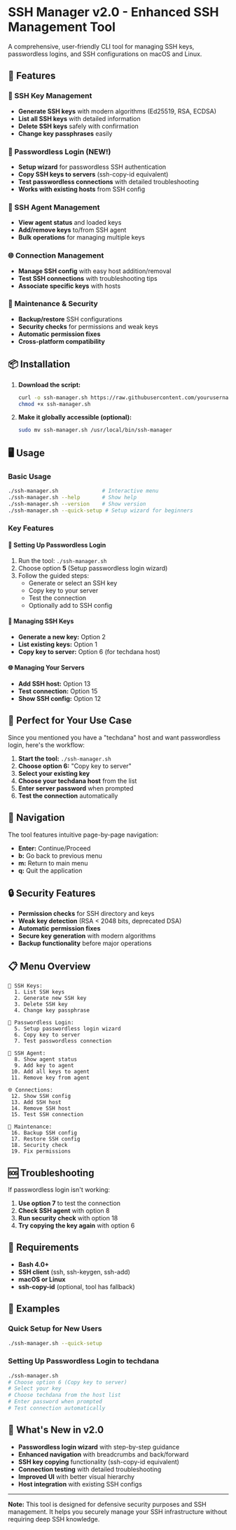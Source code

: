 # SSH Manager v2.0 - Enhanced SSH Management Tool

A comprehensive, user-friendly CLI tool for managing SSH keys, passwordless logins, and SSH configurations on macOS and Linux.

## 🚀 Features

### 🔑 SSH Key Management
- **Generate SSH keys** with modern algorithms (Ed25519, RSA, ECDSA)
- **List all SSH keys** with detailed information
- **Delete SSH keys** safely with confirmation
- **Change key passphrases** easily

### 🔐 Passwordless Login (NEW!)
- **Setup wizard** for passwordless SSH authentication
- **Copy SSH keys to servers** (ssh-copy-id equivalent)
- **Test passwordless connections** with detailed troubleshooting
- **Works with existing hosts** from SSH config

### 🤖 SSH Agent Management
- **View agent status** and loaded keys
- **Add/remove keys** to/from SSH agent
- **Bulk operations** for managing multiple keys

### 🌐 Connection Management
- **Manage SSH config** with easy host addition/removal
- **Test SSH connections** with troubleshooting tips
- **Associate specific keys** with hosts

### 🔧 Maintenance & Security
- **Backup/restore** SSH configurations
- **Security checks** for permissions and weak keys
- **Automatic permission fixes**
- **Cross-platform compatibility**

## 📦 Installation

1. **Download the script:**
   ```bash
   curl -o ssh-manager.sh https://raw.githubusercontent.com/yourusername/ssh-manager/main/ssh-manager.sh
   chmod +x ssh-manager.sh
   ```

2. **Make it globally accessible (optional):**
   ```bash
   sudo mv ssh-manager.sh /usr/local/bin/ssh-manager
   ```

## 🖥️ Usage

### Basic Usage
```bash
./ssh-manager.sh              # Interactive menu
./ssh-manager.sh --help       # Show help
./ssh-manager.sh --version    # Show version
./ssh-manager.sh --quick-setup # Setup wizard for beginners
```

### Key Features

#### 🔐 Setting Up Passwordless Login
1. Run the tool: `./ssh-manager.sh`
2. Choose option **5** (Setup passwordless login wizard)
3. Follow the guided steps:
   - Generate or select an SSH key
   - Copy key to your server
   - Test the connection
   - Optionally add to SSH config

#### 🔑 Managing SSH Keys
- **Generate a new key:** Option 2
- **List existing keys:** Option 1
- **Copy key to server:** Option 6 (for techdana host)

#### 🌐 Managing Your Servers
- **Add SSH host:** Option 13
- **Test connection:** Option 15
- **Show SSH config:** Option 12

## 🎯 Perfect for Your Use Case

Since you mentioned you have a "techdana" host and want passwordless login, here's the workflow:

1. **Start the tool:** `./ssh-manager.sh`
2. **Choose option 6:** "Copy key to server"
3. **Select your existing key**
4. **Choose your techdana host** from the list
5. **Enter server password** when prompted
6. **Test the connection** automatically

## 🧭 Navigation

The tool features intuitive page-by-page navigation:
- **Enter:** Continue/Proceed
- **b:** Go back to previous menu
- **m:** Return to main menu
- **q:** Quit the application

## 🔒 Security Features

- **Permission checks** for SSH directory and keys
- **Weak key detection** (RSA < 2048 bits, deprecated DSA)
- **Automatic permission fixes**
- **Secure key generation** with modern algorithms
- **Backup functionality** before major operations

## 📋 Menu Overview

```
🔑 SSH Keys:
  1. List SSH keys
  2. Generate new SSH key
  3. Delete SSH key
  4. Change key passphrase

🔐 Passwordless Login:
  5. Setup passwordless login wizard
  6. Copy key to server
  7. Test passwordless connection

🤖 SSH Agent:
  8. Show agent status
  9. Add key to agent
 10. Add all keys to agent
 11. Remove key from agent

🌐 Connections:
 12. Show SSH config
 13. Add SSH host
 14. Remove SSH host
 15. Test SSH connection

🔧 Maintenance:
 16. Backup SSH config
 17. Restore SSH config
 18. Security check
 19. Fix permissions
```

## 🆘 Troubleshooting

If passwordless login isn't working:
1. **Use option 7** to test the connection
2. **Check SSH agent** with option 8
3. **Run security check** with option 18
4. **Try copying the key again** with option 6

## 🔧 Requirements

- **Bash 4.0+**
- **SSH client** (ssh, ssh-keygen, ssh-add)
- **macOS or Linux**
- **ssh-copy-id** (optional, tool has fallback)

## 📝 Examples

### Quick Setup for New Users
```bash
./ssh-manager.sh --quick-setup
```

### Setting Up Passwordless Login to techdana
```bash
./ssh-manager.sh
# Choose option 6 (Copy key to server)
# Select your key
# Choose techdana from the host list
# Enter password when prompted
# Test connection automatically
```

## 🚀 What's New in v2.0

- **Passwordless login wizard** with step-by-step guidance
- **Enhanced navigation** with breadcrumbs and back/forward
- **SSH key copying** functionality (ssh-copy-id equivalent)
- **Connection testing** with detailed troubleshooting
- **Improved UI** with better visual hierarchy
- **Host integration** with existing SSH configs

---

**Note:** This tool is designed for defensive security purposes and SSH management. It helps you securely manage your SSH infrastructure without requiring deep SSH knowledge.